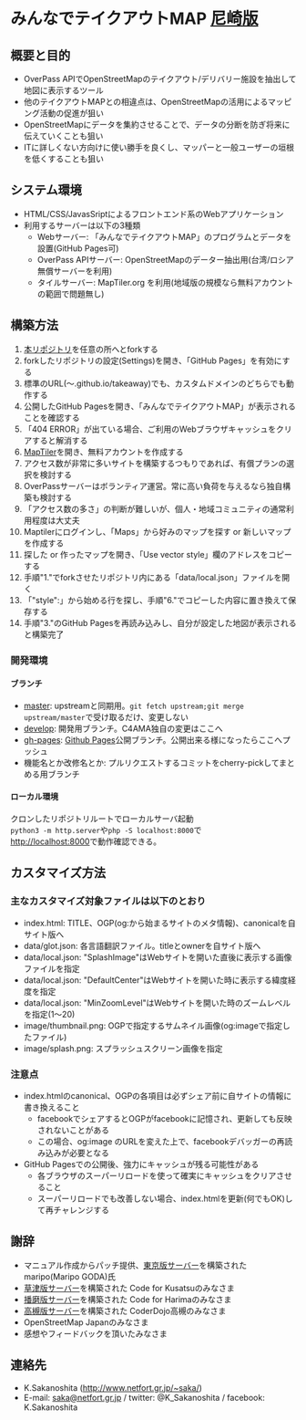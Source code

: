 # みんなでテイクアウトMAP [尼崎版](https://codeforamagasaki.github.io/takeaway/)

## 概要と目的
* OverPass APIでOpenStreetMapのテイクアウト/デリバリー施設を抽出して地図に表示するツール
* 他のテイクアウトMAPとの相違点は、OpenStreetMapの活用によるマッピング活動の促進が狙い
* OpenStreetMapにデータを集約させることで、データの分断を防ぎ将来に伝えていくことも狙い
* ITに詳しくない方向けに使い勝手を良くし、マッパーと一般ユーザーの垣根を低くすることも狙い

## システム環境
* HTML/CSS/JavasSriptによるフロントエンド系のWebアプリケーション
* 利用するサーバーは以下の3種類
  * Webサーバー: 「みんなでテイクアウトMAP」のプログラムとデータを設置(GitHub Pages可)
  * OverPass APIサーバー: OpenStreetMapのデーター抽出用(台湾/ロシア無償サーバーを利用)
  * タイルサーバー: MapTiler.org を利用(地域版の規模なら無料アカウントの範囲で問題無し)

## 構築方法
1. [本リポジトリ](https://github.com/K-Sakanoshita/takeaway)を任意の所へとforkする
2. forkしたリポジトリの設定(Settings)を開き、「GitHub Pages」を有効にする
  2. 標準のURL(～.github.io/takeaway)でも、カスタムドメインのどちらでも動作する
3. 公開したGitHub Pagesを開き、「みんなでテイクアウトMAP」が表示されることを確認する
  3. 「404 ERROR」が出ている場合、ご利用のWebブラウザキャッシュをクリアすると解消する
4. [MapTiler](https://www.maptiler.com/)を開き、無料アカウントを作成する
  4. アクセス数が非常に多いサイトを構築するつもりであれば、有償プランの選択を検討する
  4. OverPassサーバーはボランティア運営。常に高い負荷を与えるなら独自構築も検討する
  4. 「アクセス数の多さ」の判断が難しいが、個人・地域コミュニティの通常利用程度は大丈夫
5. Maptilerにログインし、「Maps」から好みのマップを探す or 新しいマップを作成する
6. 探した or 作ったマップを開き、「Use vector style」欄のアドレスをコピーする
7. 手順"1."でforkさせたリポジトリ内にある「data/local.json」ファイルを開く
8. 「"style":」から始める行を探し、手順"6."でコピーした内容に置き換えて保存する
9. 手順"3."のGitHub Pagesを再読み込みし、自分が設定した地図が表示されると構築完了

### 開発環境
#### ブランチ
* [master](https://github.com/codeforamagasaki/takeaway/tree/master/): upstreamと同期用。`git fetch upstream;git merge upstream/master`で受け取るだけ、変更しない
* [develop](https://github.com/codeforamagasaki/takeaway/tree/develop): 開発用ブランチ。C4AMA独自の変更はここへ
* [gh-pages](https://github.com/codeforamagasaki/takeaway/tree/gh-pages): [Github Pages](https://codeforamagasaki.github.io/takeaway/)公開ブランチ。公開出来る様になったらここへプッシュ
* 機能名とか改修名とか: プルリクエストするコミットをcherry-pickしてまとめる用ブランチ
#### ローカル環境
クロンしたリポジトリルートでローカルサーバ起動<br>
`python3 -m http.server`や`php -S localhost:8000`で<br>
[http://localhost:8000](http://localhost:8000/)で動作確認できる。

## カスタマイズ方法
### 主なカスタマイズ対象ファイルは以下のとおり
* index.html: TITLE、OGP(og:から始まるサイトのメタ情報)、canonicalを自サイト版へ
* data/glot.json: 各言語翻訳ファイル。titleとownerを自サイト版へ
* data/local.json: "SplashImage"はWebサイトを開いた直後に表示する画像ファイルを指定
* data/local.json: "DefaultCenter"はWebサイトを開いた時に表示する緯度経度を指定
* data/local.json: "MinZoomLevel"はWebサイトを開いた時のズームレベルを指定(1～20)
* image/thumbnail.png: OGPで指定するサムネイル画像(og:imageで指定したファイル)
* image/splash.png: スプラッシュスクリーン画像を指定

### 注意点
* index.htmlのcanonical、OGPの各項目は必ずシェア前に自サイトの情報に書き換えること
  * facebookでシェアするとOGPがfacebookに記憶され、更新しても反映されないことがある
  * この場合、og:image のURLを変えた上で、facebookデバッガーの再読み込みが必要となる 
* GitHub Pagesでの公開後、強力にキャッシュが残る可能性がある
  * 各ブラウザのスーパーリロードを使って確実にキャッシュをクリアさせること
  * スーパーリロードでも改善しない場合、index.htmlを更新(何でもOK)して再チャレンジする
  
## 謝辞
* マニュアル作成からパッチ提供、[東京版サーバー](https://maripo.org/takeaway_tokyo/)を構築された maripo(Maripo GODA)氏
* [草津版サーバー](https://kusatsu.5374.jp/takeaway/)を構築された Code for Kusatsuのみなさま
* [播磨版サーバー](https://codeforharima.github.io/takeaway/)を構築された Code for Harimaのみなさま
* [高槻版サーバー](https://coderdojotakatsuki.github.io/takeaway/)を構築された CoderDojo高槻のみなさま
* OpenStreetMap Japanのみなさま
* 感想やフィードバックを頂いたみなさま

## 連絡先
* K.Sakanoshita (http://www.netfort.gr.jp/~saka/)
* E-mail: saka@netfort.gr.jp / twitter: @K_Sakanoshita / facebook: K.Sakanoshita
